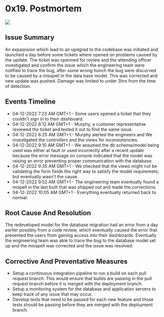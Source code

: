 # 0x19. Postmortem

![](https://www.meme-arsenal.com/memes/e06b646269fbb79a05379b58976cb932.jpg)

## Issue Summary
An expasnsion which lead to an updgrad to the codebase was initiated and launched a day before some tickets where opened on problems caused by the update. The ticket was openned for review and the attending officer investigated and confirm the issue which the engineering team were notified to trace the bug, after some wrong hunch the bug were discorved to be caused by a misspell in the data base model. This was corrected and new update was pushed. Damage was limited to under 3hrs from the time of detection. 

## Events Timeline
- 04-12-2022 7:23 AM GMT+1 - Some users opened a ticket that they couldn't sign in to their dashboard.
- 04-12-2022 8:12 AM GMT+1 - Murphy, a customer representative reviewed the ticket and tested it out to find the same issue.
- 04-12-2022 8:25 AM GMT+1 - Murphy alerted the engineers and We investigated the controllers and the views for inconsistencies.
- 04-12-2022 9:10 AM GMT+1 - We assumed the db schema/model being used was either at fault or used incorrectly after a recent update because the error message on console indicated that the model  was raising an error preventing proper communication with the database.
- 04-12-2022 9:35 AM GMT+1 - We checked that the views might not be validating the form fields the right way to satisfy the model requiremets, but eventually wasn't the cause.
- 04-12-2022 9:52 AM GMT+1 - The engineering team eventually found a mispell in the last built that was shipped out and made the corrections.
- 04-12-2022 10:05 AM GMT+1 - Everything eventually returned back to normal.

## Root Cause And Resolution
The redeveloped model for the database migration had an error from a day earlier possibly from a code review, which eventually caused the error that prevented the users from gaining access into their dashboards. Eventually the engineering team was able to trace the bug to the database model set up and the misspell was corrected and the issue was resolved.

## Corrective And Preventative Measures
- Setup a continuous integration pipeline to run a build on each pull request branch. This would ensure that builds are passing in the pull request branch before it is merged with the deployment branch.
- Setup a monitoring system for the database and application servers to keep track of any issue that may occur.
- Develop tests that need to be passed for each new feature and those tests should be passing before they are merged with the deployment branch.
